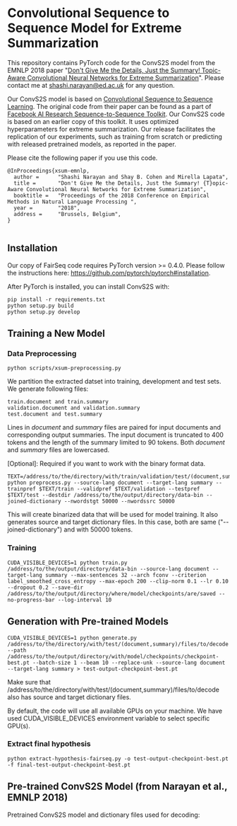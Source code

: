 # Convolutional Sequence to Sequence Model for Extreme Summarization

This repository contains PyTorch code for the ConvS2S model from the EMNLP 2018 paper "[Don't Give Me the Details, Just the Summary! Topic-Aware Convolutional Neural Networks for Extreme Summarization](https://arxiv.org/abs/1808.08745)". Please contact me at shashi.narayan@ed.ac.uk for any question.

Our ConvS2S model is based on [Convolutional Sequence to Sequence Learning](https://arxiv.org/abs/1705.03122). The original code from their paper can be found as a part of [Facebook AI Research Sequence-to-Sequence Toolkit](https://github.com/pytorch/fairseq). Our ConvS2S code is based on an earlier copy of this toolkit. It uses optimized hyperparameters for extreme summarization. Our release facilitates the replication of our experiments, such as training from scratch or predicting with released pretrained models, as reported in the paper.

Please cite the following paper if you use this code.

```
@InProceedings{xsum-emnlp,
  author =      "Shashi Narayan and Shay B. Cohen and Mirella Lapata",
  title =       "Don't Give Me the Details, Just the Summary! {T}opic-Aware Convolutional Neural Networks for Extreme Summarization",
  booktitle =   "Proceedings of the 2018 Conference on Empirical Methods in Natural Language Processing ",
  year =        "2018",
  address =     "Brussels, Belgium",
}
	
```

## Installation

Our copy of FairSeq code requires PyTorch version >= 0.4.0. Please follow the instructions here: https://github.com/pytorch/pytorch#installation.

After PyTorch is installed, you can install ConvS2S with:
```
pip install -r requirements.txt
python setup.py build
python setup.py develop
```

## Training a New Model

### Data Preprocessing

```
python scripts/xsum-preprocessing.py
```

We partition the extracted datset into training, development and test sets. We generate following files: 
``` 
train.document and train.summary
validation.document and validation.summary
test.document and test.summary
```

Lines in *document* and *summary* files are paired for input documents and corresponding output summaries. The input document is truncated to 400 tokens and the length of the summary limited to 90 tokens. Both *document* and *summary* files are lowercased. 


[Optional]: Required if you want to work with the binary format data.

```
TEXT=/address/to/the/directory/with/train/validation/test/(document,summary)/files
python preprocess.py --source-lang document --target-lang summary --trainpref $TEXT/train --validpref $TEXT/validation --testpref $TEXT/test --destdir /address/to/the/output/directory/data-bin --joined-dictionary --nwordstgt 50000 --nwordssrc 50000
```

This will create binarized data that will be used for model training. It also generates source and target dictionary files. In this case, both are same ("--joined-dictionary") and with 50000 tokens. 

### Training

```
CUDA_VISIBLE_DEVICES=1 python train.py /address/to/the/output/directory/data-bin --source-lang document --target-lang summary --max-sentences 32 --arch fconv --criterion label_smoothed_cross_entropy --max-epoch 200 --clip-norm 0.1 --lr 0.10 --dropout 0.2 --save-dir /address/to/the/output/directory/where/model/checkpoints/are/saved --no-progress-bar --log-interval 10
```

## Generation with Pre-trained Models

```
CUDA_VISIBLE_DEVICES=1 python generate.py /address/to/the/directory/with/test/(document,summary)/files/to/decode --path /address/to/the/output/directory/with/model/checkpoints/checkpoint-best.pt --batch-size 1 --beam 10 --replace-unk --source-lang document --target-lang summary > test-output-checkpoint-best.pt
```

Make sure that /address/to/the/directory/with/test/(document,summary)/files/to/decode also has source and target dictionary files.

By default, the code will use all available GPUs on your machine. We have used CUDA_VISIBLE_DEVICES environment variable to select specific GPU(s).

### Extract final hypothesis

```
python extract-hypothesis-fairseq.py -o test-output-checkpoint-best.pt -f final-test-output-checkpoint-best.pt
```

## Pre-trained ConvS2S Model (from Narayan et al., EMNLP 2018)

Pretrained ConvS2S model and dictionary files used for decoding:  
